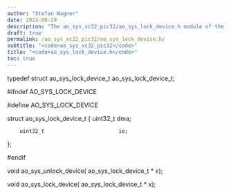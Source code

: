 ```yaml
---
author: "Stefan Wagner"
date: 2022-08-29
description: "The ao_sys_xc32_pic32/ao_sys_lock_device.h module of the ao real-time operating system."
draft: true
permalink: /ao_sys_xc32_pic32/ao_sys_lock_device.h/ 
subtitle: "<code>ao_sys_xc32_pic32</code>"
title: "<code>ao_sys_lock_device.h</code>"
toc: true
---
```


typedef struct  ao_sys_lock_device_t    ao_sys_lock_device_t;

#ifndef AO_SYS_LOCK_DEVICE

#define AO_SYS_LOCK_DEVICE

struct  ao_sys_lock_device_t
{
        uint32_t                        dma;

        uint32_t                        ie;
};

#endif

void    ao_sys_unlock_device(           ao_sys_lock_device_t * x);

void    ao_sys_lock_device(             ao_sys_lock_device_t * x);

